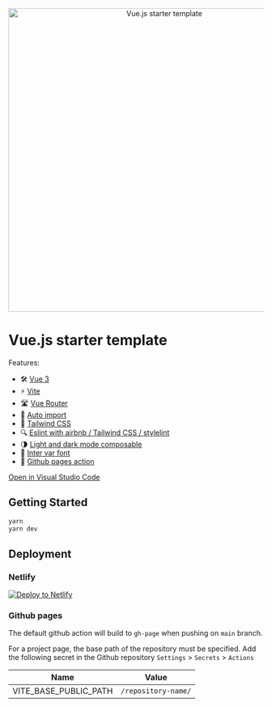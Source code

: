 <p align='center'>
  <img src='https://repository-images.githubusercontent.com/442005408/3f8d7fed-9d3f-45c8-bcd5-0fa64e9ac535' alt='Vue.js starter template' width='600'/>
</p>

# Vue.js starter template

Features:

- 🛠 [Vue 3](https://v3.vuejs.org/guide/introduction.html)
- ⚡️ [Vite](https://vitejs.dev/guide/)
- 🛣 [Vue Router](https://github.com/vuejs/vue-router-next)
- 🔄 [Auto import](https://github.com/unplugin/unplugin-auto-import)
- 🎨 [Tailwind CSS](https://tailwindcss.com/docs/)
- 🔍 [Eslint with airbnb / Tailwind CSS / stylelint](https://github.com/airbnb/javascript)
- 🌗 [Light and dark mode composable](https://github.com/lecoueyl/vue3-template/blob/main/src/composables/theme.js)
- 🔡 [Inter var font](https://rsms.me/inter/)
- 📄 [Github pages action](https://pages.github.com)

[Open in Visual Studio Code](https://open.vscode.dev/lecoueyl/vue3-template)

## Getting Started

```sh
yarn
yarn dev
```

## Deployment

### Netlify

[![Deploy to Netlify](https://www.netlify.com/img/deploy/button.svg)](https://app.netlify.com/start/deploy?repository=https://github.com/lecoueyl/vue3-template)

### Github pages

The default github action will build to `gh-page` when pushing on `main` branch.

For a project page, the base path of the repository must be specified. Add the following secret in the Github repository `Settings` > `Secrets` > `Actions`

| Name                  | Value               |
| --------------------- | ------------------- |
| VITE_BASE_PUBLIC_PATH | `/repository-name/` |
